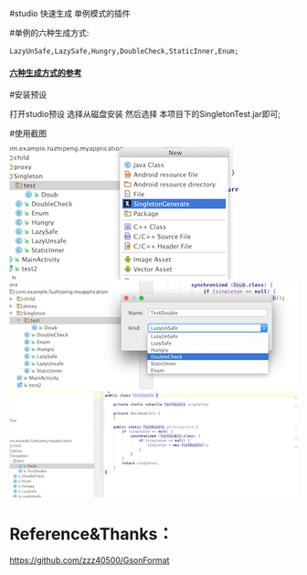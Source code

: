 #studio 快速生成 单例模式的插件

#单例的六种生成方式:

    LazyUnSafe,LazySafe,Hungry,DoubleCheck,StaticInner,Enum;
    
#### [六种生成方式的参考](http://cantellow.iteye.com/blog/838473)
    
   
#安装预设

打开studio预设 选择从磁盘安装 然后选择 本项目下的SingletonTest.jar即可;

#使用截图

![](./demo/tip1.png)
![](./demo/tip2.png)
![](./demo/tip3.png)

# Reference&Thanks：

https://github.com/zzz40500/GsonFormat
